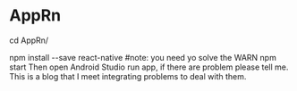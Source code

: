 # AppRn
cd AppRn/

npm install --save react-native 
#note: you need yo solve the WARN
npm start
Then open Android Studio run app, if there are problem please tell me.
This is a blog that I meet integrating problems to deal with them.
